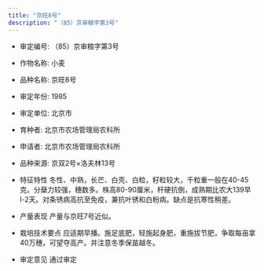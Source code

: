 ```yaml
---
title: "京旺8号"
description: "（85）京审粮字第3号"
---
```

* 审定编号:  （85）京审粮字第3号

*  作物名称:  小麦

*  品种名称:  京旺8号

*  审定年份:  1985

*  审定单位:  北京市

* 育种者:  北京市农场管理局农科所

*  申请者:  北京市农场管理局农科所

*  品种来源:  京双2号×洛夫林13号

*  特征特性
冬性、中熟，长芒、白壳、白粒，籽粒较大，千粒重一般在40-45克。分蘖力较强，穗数多。株高80-90厘米，杆硬抗倒，成熟期比农大139早l-2天。对条锈病高抗至免疫，兼抗叶锈和白粉病。缺点是抗寒性稍差。

*  产量表现
产量与京旺7号近似。

*  栽培技术要点
应适期早播。施足底肥，轻施起身肥，重施拔节肥，争取每亩拿40万穗，可望夺高产。并注意冬季保苗越冬。

*  审定意见
通过审定
